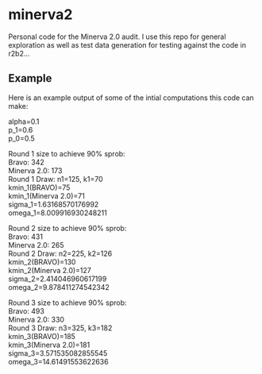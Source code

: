 # minerva2
Personal code for the Minerva 2.0 audit. I use this repo for general exploration as well as test data generation for testing against the code in r2b2...

## Example
Here is an example output of some of the intial computations this code can make:



alpha=0.1  
p_1=0.6  
p_0=0.5  
 
Round 1 size to achieve 90% sprob:  
Bravo: 342  
Minerva 2.0: 173  
Round 1 Draw: n1=125, k1=70  
kmin_1(BRAVO)=75  
kmin_1(Minerva 2.0)=71  
sigma_1=1.63168570176992  
omega_1=8.009916930248211  
 
Round 2 size to achieve 90% sprob:  
Bravo: 431  
Minerva 2.0: 265  
Round 2 Draw: n2=225, k2=126  
kmin_2(BRAVO)=130  
kmin_2(Minerva 2.0)=127  
sigma_2=2.414046960617199  
omega_2=9.878411274542342  
 
Round 3 size to achieve 90% sprob:  
Bravo: 493  
Minerva 2.0: 330  
Round 3 Draw: n3=325, k3=182  
kmin_3(BRAVO)=185  
kmin_3(Minerva 2.0)=181  
sigma_3=3.571535082855545  
omega_3=14.61491553622636  
 
